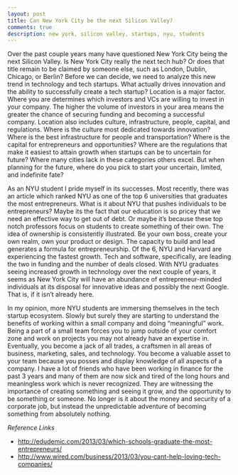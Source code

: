 ```yaml
---
layout: post
title: Can New York City be the next Silicon Valley?
comments: true
description: new york, silicon valley, startups, nyu, students
---
```


Over the past couple years many have questioned New York City being the next Silicon Valley. Is New York City really the next tech hub? Or does that title remain to be claimed by someone else, such as London, Dublin, Chicago, or Berlin? Before we can decide, we need to analyze this new trend in technology and tech startups. What actually drives innovation and the ability to successfully create a tech startup? Location is a major factor. Where you are determines which investors and VCs are willing to invest in your company. The higher the volume of investors in your area means the greater the chance of securing funding and becoming a successful company. Location also includes culture, infrastructure, people, capital, and regulations. Where is the culture most dedicated towards innovation? Where is the best infrastructure for people and transportation?  Where is the capital for entrepreneurs and opportunities? Where are the regulations that make it easiest to attain growth when startups can be to uncertain for future? Where many cities lack in these categories others excel. But when planning for the future, where do you pick to start your uncertain, limited, and indefinite fate?

As an NYU student I pride myself in its successes. Most recently, there was an article which ranked NYU as one of the top 6 universities that graduates the most entrepreneurs. What is it about NYU that pushes individuals to be entrepreneurs? Maybe its the fact that our education is so pricey that we need an effective way to get out of debt. Or maybe it’s because these top notch professors focus on students to create something of their own. The idea of ownership is consistently illustrated. Be your own boss, create your own realm, own your product or design. The capacity to build and lead generates a formula for entrepreneurship. Of the 6, NYU and Harvard are experiencing the fastest growth. Tech and software, specifically, are leading the two in funding and the number of deals closed. With NYU graduates seeing increased growth in technology over the next couple of years, it seems as New York City will have an abundance of entrepreneur-minded individuals at its disposal for innovative ideas and possibly the next Google. That is, if it isn’t already here.

In my opinion, more NYU students are immersing themselves in the tech startup ecosystem. Slowly but surely they are starting to understand the benefits of working within a small company and doing “meaningful” work. Being a part of a small team forces you to jump outside of your comfort zone and work on projects you may not already have an expertise in. Eventually, you become a jack of all trades, a craftsmen in all areas of business, marketing, sales, and technology. You become a valuable asset to your team because you posses and display knowledge of all aspects of a company. I have a lot of friends who have been working in finance for the past 3 years and many of them are now sick and tired of the long hours and meaningless work which is never recognized. They are witnessing the importance of creating something and seeing it grow, and the opportunity to be something or someone. No longer is it about the money and security of a corporate job, but instead the unpredictable adventure of becoming something from absolutely nothing.

*Reference Links*

* <http://edudemic.com/2013/03/which-schools-graduate-the-most-entrepreneurs/>
* <http://www.wired.com/business/2013/03/you-cant-help-loving-tech-companies/>